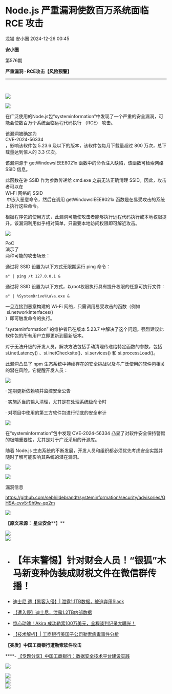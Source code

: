 #  Node.js 严重漏洞使数百万系统面临 RCE 攻击   
龙猫  安小圈   2024-12-26 00:45  
  
**安小圈**  
  
  
第576期  
  
**严重漏洞 · RCE攻击【风险预警】**  
  
****  
   
  
![](https://mmbiz.qpic.cn/sz_mmbiz_png/jDxr6RVaB7v2GzYiatfDGeOcvIoyDY8oC7tWXE1e4YWjTUcSic6pyOiavoc4gZS2xTZXnPDQeibbNsRTGQEXNpbbBw/640?wx_fmt=other&from=appmsg&tp=webp&wxfrom=5&wx_lazy=1&wx_co=1 "")  
  
![](https://mmbiz.qpic.cn/mmbiz_jpg/BWicoRISLtbNicuEUUXm50axXKsUOUbW22YhpbJ93ca7ApkXYEOhxEZxh7co8snkMLqNNTZgK0Bw8THCJJDxO9bg/640?wx_fmt=jpeg "")  
  
在广泛使用的Node.js包“systeminformation”中发现了一个严重的安全漏洞，可能会使数百万个系统面临远程代码执行 （RCE） 攻击。  
  
该漏洞被确定为   
CVE-2024-56334  
，影响该软件包 5.23.6 及以下的版本，该软件包每月下载量超过 800 万次，总下载量达到惊人的 3.3 亿次。  
  
该漏洞源于 getWindowsIEEE8021x 函数中的命令注入缺陷，该函数可检索网络 SSID 信息。  
  
此函数在讲 SSID 作为参数传递给 cmd.exe 之前无法正确清理 SSID。因此，攻击者可以在   
Wi-Fi 网络的 SSID  
 中嵌入恶意命令，然后在调用 getWindowsIEEE8021x 函数是在易受攻击的系统上执行这些命令。  
  
根据程序包的使用方式，此漏洞可能使攻击者能够执行远程代码执行或本地权限提升。该漏洞利用似乎相对简单，只需要本地访问权限即可解近攻击。  
  
![](https://mmbiz.qpic.cn/sz_mmbiz_png/jDxr6RVaB7v2GzYiatfDGeOcvIoyDY8oCgvibSRAI3Xw2cicmFGPQwP9lP21QSBfpxjGcicsZHNkcRx1iaej0GOhO0w/640?wx_fmt=other&from=appmsg&tp=webp&wxfrom=5&wx_lazy=1&wx_co=1 "")  
  
PoC   
演示了  
两种可能的攻击场景：  
  
通过将 SSID 设置为以下方式无限期运行 ping 命令：  
```
a" | ping /t 127.0.0.1 &
```  
  
通过将 SSID 设置为以下方式，以root权限执行具有提升权限的任意可执行文件：  
```
a" | %SystemDrive%\a\a.exe &
```  
  
一旦连接到恶意构建的 Wi-Fi 网络，只需调用易受攻击的函数（例如  
 si.networkInterfaces()   
）即可触发命令的执行。  
  
“systeminformation” 的维护者已在版本 5.23.7 中解决了这个问题。强烈建议此软件包的所有用户立即更新到最新版本。  
  
对于无法升级的开发人员，解决方法包括手动清理传递给特定函数的参数，包括  
si.inetLatency() 、si.inetChecksite()、si.services() 和 si.processLoad()。  
  
此漏洞凸显了 npm 生态系统中持续存在的安全挑战以及与广泛使用的软件包相关的潜在风险。它提醒开发人员：  
  
![](https://mmbiz.qpic.cn/mmbiz_png/XUVHsLAnCiafbNPpza417U8rdne5tbVd9KQrpXMgerhxuOdxpe1NTP8ibibYicvsWVonDKMgNJ2GkXkuQ6ajkzBDSw/640?from=appmsg&tp=webp&wxfrom=5&wx_lazy=1&wx_co=1&wx_fmt=other "")  
  
· 定期更新依赖项并监控安全公告  
  
· 实施适当的输入清理，尤其是在处理系统级命令时  
  
· 对项目中使用的第三方软件包进行彻底的安全审计  
  
![](https://mmbiz.qpic.cn/mmbiz_png/QRNCxNSF1Ek3FfftEd3BO1pdbPC6odcYIbbKlyfHJkUo0scyyzibZIeN8l44S6lAOpHAddQsic1qczYERFrUGCPw/640?from=appmsg&tp=webp&wxfrom=5&wx_lazy=1&wx_co=1&wx_fmt=other "")  
  
  
在“systeminformation”包中发现 CVE-2024-56334 凸显了对软件安全保持警惕的极端重要性，尤其是对于广泛采用的开源库。  
  
随着 Node.js 生态系统的不断发展，开发人员和组织都必须优先考虑安全实践并随时了解可能影响其系统的潜在漏洞。  
  
![](https://mmbiz.qpic.cn/sz_mmbiz_png/tLV8Gx8km9J2qtZb0RmrJTSUibpbnWUNaZnW7nRmmBic23KZkLCLiajggaRmtCTvK0IM5xyjFtDY8YNCx6dMdWFVQ/640?tp=webp&wxfrom=5&wx_lazy=1&wx_co=1&wx_fmt=other "")  
  
![](https://mmbiz.qpic.cn/sz_mmbiz_png/hox1KVQnzGiapffJhGLo1bjRHbxbLYV2cgd54VBV3aEnbiajibjaL4Ya1wz1zNibHzu08s45GibrEaUnQ65dLQawnibA/640?tp=webp&wxfrom=5&wx_lazy=1&wx_co=1&wx_fmt=other "")  
  
漏洞信息  
  
https://github.com/sebhildebrandt/systeminformation/security/advisories/GHSA-cvv5-9h9w-qp2m  
  
  
![](https://mmbiz.qpic.cn/mmbiz_png/BWicoRISLtbMSrNYPzeZSs4X316kGV7UeOsnl5ayrQXc0wPVutL1dQXg7BugT7vAe8qkpfszTrlhUAq4DQZFaVA/640?wx_fmt=png "")  
  
**【原文来源： 星尘安全****】**  
  
![](https://mmbiz.qpic.cn/mmbiz_jpg/BWicoRISLtbPXIp0CHOLWHoJQicJ7onhDaPpvpCqLkza5ZoKgezBOz9dGV8oAYghuD3z2uNWOey0MmkHaDzpIkTA/640?wx_fmt=jpeg "")  
![](https://mmbiz.qpic.cn/mmbiz_gif/0YKrGhCM6DbI5sicoDspb3HUwMHQe6dGezfswja0iaLicSyzCoK5KITRFqkPyKJibbhkNOlZ3VpQVxZJcfKQvwqNLg/640?wx_fmt=gif&tp=webp&wxfrom=5&wx_lazy=1 "")  
  
[](https://mp.weixin.qq.com/s?__biz=Mzg2MDg0ODg1NQ==&mid=2247537603&idx=1&sn=1ccc079f76699e66a63b1983f8b97037&scene=21#wechat_redirect)  
- # 【年末警惕】针对财会人员！“银狐”木马新变种伪装成财税文件在微信群传播！  
  
[](http://mp.weixin.qq.com/s?__biz=Mzg2MDg0ODg1NQ==&mid=2247530615&idx=3&sn=58f5cff7d004e5b6669099e7b0931226&chksm=ce222fcff955a6d94d1c86fd0d2677f1d2bdd48c56fe50e0616c14f2567b268e1bad558b945b&scene=21#wechat_redirect)  
- [迪士尼 遭【黑客入侵】| 泄露1.1TB数据，被迫弃用Slack](http://mp.weixin.qq.com/s?__biz=Mzg2MDg0ODg1NQ==&mid=2247530615&idx=3&sn=58f5cff7d004e5b6669099e7b0931226&chksm=ce222fcff955a6d94d1c86fd0d2677f1d2bdd48c56fe50e0616c14f2567b268e1bad558b945b&scene=21#wechat_redirect)  
  
  
[](http://mp.weixin.qq.com/s?__biz=Mzg2MDg0ODg1NQ==&mid=2247520585&idx=3&sn=ad5b60917726cceca6868f649edfe0a9&chksm=ce22c6f1f9554fe7637864ef2a3cde10cdfad3015570b03e64c37bdbf0cc75d03a26ffcb2daa&scene=21#wechat_redirect)  
- [【遭入侵】迪士尼，泄露1.2TB内部数据](https://mp.weixin.qq.com/s?__biz=Mzg2MDg0ODg1NQ==&mid=2247520585&idx=3&sn=ad5b60917726cceca6868f649edfe0a9&chksm=ce22c6f1f9554fe7637864ef2a3cde10cdfad3015570b03e64c37bdbf0cc75d03a26ffcb2daa&token=713211275&lang=zh_CN&scene=21#wechat_redirect)  
  
  
[](http://mp.weixin.qq.com/s?__biz=Mzg2MDg0ODg1NQ==&mid=2247529598&idx=1&sn=a6a2b5b2fdda54d41ee7af11bd3a443c&chksm=ce2223c6f955aad04a36fb3e52af88d005acbbdc5ffa588c10688245bb113be655f739e34a10&scene=21#wechat_redirect)  
- [惊心动魄！Akira 成功勒索100万美元，全程谈判记录大曝光！](http://mp.weixin.qq.com/s?__biz=Mzg2MDg0ODg1NQ==&mid=2247529598&idx=1&sn=a6a2b5b2fdda54d41ee7af11bd3a443c&chksm=ce2223c6f955aad04a36fb3e52af88d005acbbdc5ffa588c10688245bb113be655f739e34a10&scene=21#wechat_redirect)  
  
  
[](http://mp.weixin.qq.com/s?__biz=Mzg2MDg0ODg1NQ==&mid=2247500168&idx=2&sn=59dcc8abe1a52f4672ba739aaaf32e50&chksm=ce229630f9551f26aa12dfce3efcf450d2db4755d1b873dd91c46f4ab67963a13da0954bd43e&scene=21#wechat_redirect)  
- [【技术解析】| 工商银行美国子公司勒索病毒事件分析](https://mp.weixin.qq.com/s?__biz=Mzg2MDg0ODg1NQ==&mid=2247500168&idx=2&sn=59dcc8abe1a52f4672ba739aaaf32e50&chksm=ce229630f9551f26aa12dfce3efcf450d2db4755d1b873dd91c46f4ab67963a13da0954bd43e&scene=21#wechat_redirect)  
  
  
[](http://mp.weixin.qq.com/s?__biz=Mzg2MDg0ODg1NQ==&mid=2247499768&idx=1&sn=aa44663417d808f2703b690d7a38c92d&chksm=ce22a840f9552156cf12b9f77a44816ef3781117579292252068052a16cfdc380ab6b167aa8f&scene=21#wechat_redirect)  
  
**【突发】中国工商银行遭勒索软件攻击**  
  
****- [【专题分享】中国工商银行：数据安全技术平台建设实践](https://mp.weixin.qq.com/s?__biz=Mzg2MDg0ODg1NQ==&mid=2247490269&idx=2&sn=050ba319ad33de8c821f3512689546a3&chksm=ce214d65f956c473a1ec2a777448036bc1a87e30166fc6dd62dea59bab9ac626d94f48101f92&scene=21#wechat_redirect)  
  
  
  
  
![](https://mmbiz.qpic.cn/mmbiz_png/BWicoRISLtbMSrNYPzeZSs4X316kGV7UeOsnl5ayrQXc0wPVutL1dQXg7BugT7vAe8qkpfszTrlhUAq4DQZFaVA/640?wx_fmt=png "")  
  
  
![](https://mmbiz.qpic.cn/mmbiz_gif/BWicoRISLtbP7Bh21K85KEkXX7ibWmLdM2eafpPicoTqk37LEVMUKD1JuAic4FF4KB7jP4oFTricyMwvj5VUZZ824ww/640?wx_fmt=gif "")  
![](https://mmbiz.qpic.cn/mmbiz_jpg/BWicoRISLtbNzlia8CP45sjgLJgia5Y22hx8khBeShnAzCPwsfqeIVKkpFDhUoMUWMicq6toR2TSUmgBpgzZQHEAHw/640?wx_fmt=jpeg "")  
![](https://mmbiz.qpic.cn/mmbiz_png/BWicoRISLtbPFKyibwduMibC35MsIhibgZEAibwSyVRz7FKt3xa1UK61fXXCCUKllCXFrLdnBqcmgiaKeSxGrWT0RtYw/640?wx_fmt=png "")  
  

